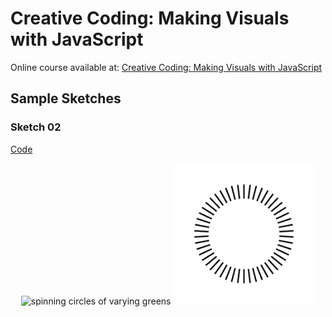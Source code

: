 # Creative Coding: Making Visuals with JavaScript

Online course available at: [Creative Coding: Making Visuals with JavaScript](https://www.domestika.org/en/courses/2729-creative-coding-making-visuals-with-javascript)

## Sample Sketches

### Sketch 02

[Code](./sketches/sketch-02.js)

<p align="center">
  <img src="./sketches/output/00/02-sketch-green-circle.gif" alt="spinning circles of varying greens" width="45%">
  <img src="./sketches/output/00/02-sketch-black-rays.gif" alt="rays around a circle of varying widths and lengths" width="45%">
</p>
